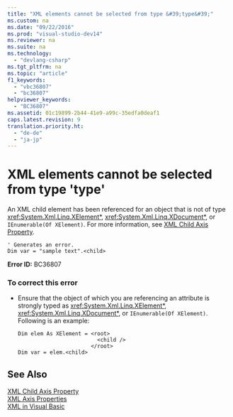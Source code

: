 ```yaml
---
title: "XML elements cannot be selected from type &#39;type&#39;"
ms.custom: na
ms.date: "09/22/2016"
ms.prod: "visual-studio-dev14"
ms.reviewer: na
ms.suite: na
ms.technology: 
  - "devlang-csharp"
ms.tgt_pltfrm: na
ms.topic: "article"
f1_keywords: 
  - "vbc36807"
  - "bc36807"
helpviewer_keywords: 
  - "BC36807"
ms.assetid: 01c19899-2b44-41e9-a99c-35edfa0deaf1
caps.latest.revision: 9
translation.priority.ht: 
  - "de-de"
  - "ja-jp"
---
```

# XML elements cannot be selected from type &#39;type&#39;
An XML child element has been referenced for an object that is not of type <xref:System.Xml.Linq.XElement*>, <xref:System.Xml.Linq.XDocument*>, or `IEnumerable(Of XElement)`. For more information, see [XML Child Axis Property](../vs140/xml-child-axis-property--visual-basic-.md).  
  
```vb#  
' Generates an error.  
Dim var = "sample text".<child>  
```  
  
 **Error ID:** BC36807  
  
### To correct this error  
  
-   Ensure that the object of which you are referencing an attribute is strongly typed as <xref:System.Xml.Linq.XElement*>, <xref:System.Xml.Linq.XDocument*>, or `IEnumerable(Of XElement)`. Following is an example:  
  
    ```vb#  
    Dim elem As XElement = <root>  
                             <child />  
                           </root>  
    Dim var = elem.<child>  
    ```  
  
## See Also  
 [XML Child Axis Property](../vs140/xml-child-axis-property--visual-basic-.md)   
 [XML Axis Properties](../vs140/xml-axis-properties--visual-basic-.md)   
 [XML in Visual Basic](../vs140/xml-in-visual-basic.md)